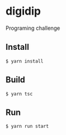 # digidip
Programing challenge
## Install
`$ yarn install`
## Build
`$ yarn tsc`
## Run
`$ yarn run start`